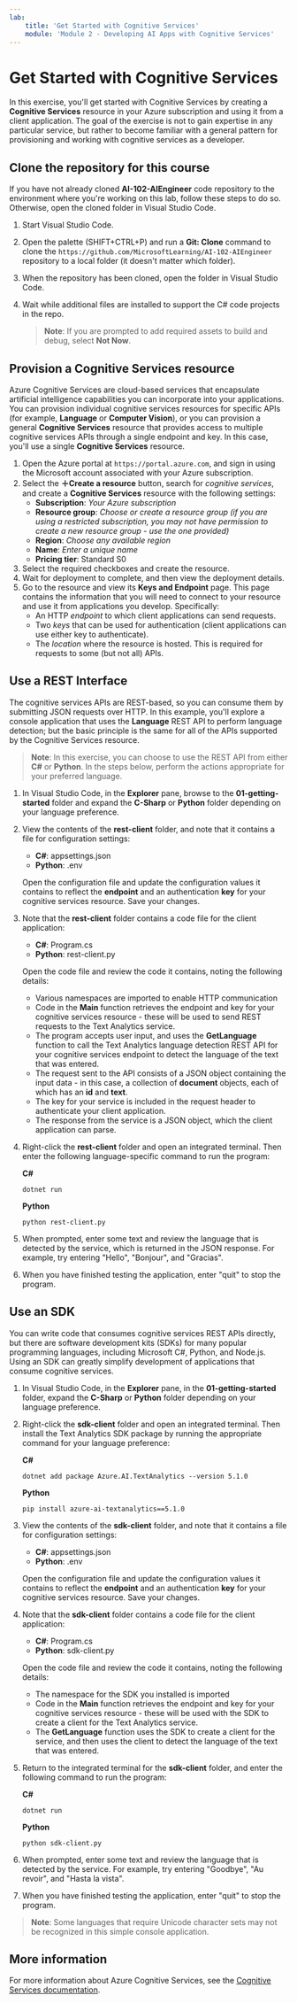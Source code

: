 ```yaml
---
lab:
    title: 'Get Started with Cognitive Services'
    module: 'Module 2 - Developing AI Apps with Cognitive Services'
---
```


# Get Started with Cognitive Services

In this exercise, you'll get started with Cognitive Services by creating a **Cognitive Services** resource in your Azure subscription and using it from a client application. The goal of the exercise is not to gain expertise in any particular service, but rather to become familiar with a general pattern for provisioning and working with cognitive services as a developer.

## Clone the repository for this course

If you have not already cloned **AI-102-AIEngineer** code repository to the environment where you're working on this lab, follow these steps to do so. Otherwise, open the cloned folder in Visual Studio Code.

1. Start Visual Studio Code.
2. Open the palette (SHIFT+CTRL+P) and run a **Git: Clone** command to clone the `https://github.com/MicrosoftLearning/AI-102-AIEngineer` repository to a local folder (it doesn't matter which folder).
3. When the repository has been cloned, open the folder in Visual Studio Code.
4. Wait while additional files are installed to support the C# code projects in the repo.

    > **Note**: If you are prompted to add required assets to build and debug, select **Not Now**.

## Provision a Cognitive Services resource

Azure Cognitive Services are cloud-based services that encapsulate artificial intelligence capabilities you can incorporate into your applications. You can provision individual cognitive services resources for specific APIs (for example, **Language** or **Computer Vision**), or you can provision a general **Cognitive Services** resource that provides access to multiple cognitive services APIs through a single endpoint and key. In this case, you'll use a single **Cognitive Services** resource.

1. Open the Azure portal at `https://portal.azure.com`, and sign in using the Microsoft account associated with your Azure subscription.
2. Select the **&#65291;Create a resource** button, search for *cognitive services*, and create a **Cognitive Services** resource with the following settings:
    - **Subscription**: *Your Azure subscription*
    - **Resource group**: *Choose or create a resource group (if you are using a restricted subscription, you may not have permission to create a new resource group - use the one provided)*
    - **Region**: *Choose any available region*
    - **Name**: *Enter a unique name*
    - **Pricing tier**: Standard S0
3. Select the required checkboxes and create the resource.
4. Wait for deployment to complete, and then view the deployment details.
5. Go to the resource and view its **Keys and Endpoint** page. This page contains the information that you will need to connect to your resource and use it from applications you develop. Specifically:
    - An HTTP *endpoint* to which client applications can send requests.
    - Two *keys* that can be used for authentication (client applications can use either key to authenticate).
    - The *location* where the resource is hosted. This is required for requests to some (but not all) APIs.

## Use a REST Interface

The cognitive services APIs are REST-based, so you can consume them by submitting JSON requests over HTTP. In this example, you'll explore a console application that uses the **Language** REST API to perform language detection; but the basic principle is the same for all of the APIs supported by the Cognitive Services resource.

> **Note**: In this exercise, you can choose to use the REST API from either **C#** or **Python**. In the steps below, perform the actions appropriate for your preferred language.

1. In Visual Studio Code, in the **Explorer** pane, browse to the **01-getting-started** folder and expand the **C-Sharp** or **Python** folder depending on your language preference.
2. View the contents of the **rest-client** folder, and note that it contains a file for configuration settings:
    - **C#**: appsettings.json
    - **Python**: .env

    Open the configuration file and update the configuration values it contains to reflect the **endpoint** and an authentication **key** for your cognitive services resource. Save your changes.
3. Note that the **rest-client** folder contains a code file for the client application:

    - **C#**: Program.cs
    - **Python**: rest-client.py

    Open the code file and review the code it contains, noting the following details:
    - Various namespaces are imported to enable HTTP communication
    - Code in the **Main** function retrieves the endpoint and key for your cognitive services resource - these will be used to send REST requests to the Text Analytics service.
    - The program accepts user input, and uses the **GetLanguage** function to call the Text Analytics language detection REST API for your cognitive services endpoint to detect the language of the text that was entered.
    - The request sent to the API consists of a JSON object containing the input data - in this case, a collection of **document** objects, each of which has an **id** and **text**.
    - The key for your service is included in the request header to authenticate your client application.
    - The response from the service is a JSON object, which the client application can parse.
4. Right-click the **rest-client** folder and open an integrated terminal. Then enter the following language-specific command to run the program:

    **C#**

    ```
    dotnet run
    ```

    **Python**

    ```
    python rest-client.py
    ```

5. When prompted, enter some text and review the language that is detected by the service, which is returned in the JSON response. For example, try entering "Hello", "Bonjour", and "Gracias".
6. When you have finished testing the application, enter "quit" to stop the program.

## Use an SDK

You can write code that consumes cognitive services REST APIs directly, but there are software development kits (SDKs) for many popular programming languages, including Microsoft C#, Python, and Node.js. Using an SDK can greatly simplify development of applications that consume cognitive services.

1. In Visual Studio Code, in the **Explorer** pane, in the **01-getting-started** folder, expand the **C-Sharp** or **Python** folder depending on your language preference.
2. Right-click the **sdk-client** folder and open an integrated terminal. Then install the Text Analytics SDK package by running the appropriate command for your language preference:

    **C#**

    ```
    dotnet add package Azure.AI.TextAnalytics --version 5.1.0
    ```

    **Python**

    ```
    pip install azure-ai-textanalytics==5.1.0
    ```

3. View the contents of the **sdk-client** folder, and note that it contains a file for configuration settings:
    - **C#**: appsettings.json
    - **Python**: .env

    Open the configuration file and update the configuration values it contains to reflect the **endpoint** and an authentication **key** for your cognitive services resource. Save your changes.
    
4. Note that the **sdk-client** folder contains a code file for the client application:

    - **C#**: Program.cs
    - **Python**: sdk-client.py

    Open the code file and review the code it contains, noting the following details:
    - The namespace for the SDK you installed is imported
    - Code in the **Main** function retrieves the endpoint and key for your cognitive services resource - these will be used with the SDK to create a client for the Text Analytics service.
    - The **GetLanguage** function uses the SDK to create a client for the service, and then uses the client to detect the language of the text that was entered.
5. Return to the integrated terminal for the **sdk-client** folder, and enter the following command to run the program:

    **C#**

    ```
    dotnet run
    ```

    **Python**

    ```
    python sdk-client.py
    ```

6. When prompted, enter some text and review the language that is detected by the service. For example, try entering "Goodbye", "Au revoir", and "Hasta la vista".
7. When you have finished testing the application, enter "quit" to stop the program.

> **Note**: Some languages that require Unicode character sets may not be recognized in this simple console application.

## More information

For more information about Azure Cognitive Services, see the [Cognitive Services documentation](https://docs.microsoft.com/azure/cognitive-services/what-are-cognitive-services).
